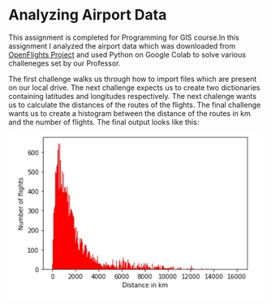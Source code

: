 # Analyzing Airport Data

This assignment is completed for Programming for GIS course.In this assignment I analyzed the airport data which was downloaded from [OpenFlights Project](https://openflights.org/data.html) and used Python on Google Colab to solve various challeneges set by our Professor. 

The first challenge walks us through how to import files which are present on our local drive. The next challenge expects us to create two dictionaries containing latitudes and longitudes respectively. The next chalenge wants us to calculate the distances of the routes of the flights. The final challenge wants us to create a histogram between the distance of the routes in km and the number of flights. The final output looks like this:

<img src = "histo.jpg">

